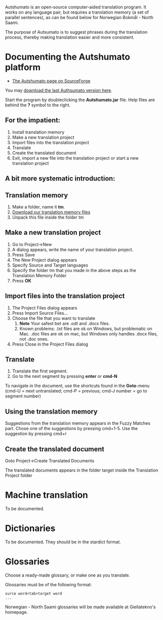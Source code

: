 Autshumato is an open-source computer-aided translation program.
It works on any language pair, but requires a translation memory 
(a set of parallel sentences), as can be found below for Norwegian 
Bokmål - North Saami.

The purpose of Autsumato is to suggest phrases during the translation process, 
thereby making translation easier and more consistent.

# Documenting the Autshumato platform

* [The Autshumato page on SourceForge](http://autshumato.sourceforge.net/)

You may [download the last Authsumato version here](http://sourceforge.net/projects/autshumatoite/files/latest/download). 

Start the program by doubleclicking
the **Autshumato.jar** file. Help files are behind the **?** symbol to the right.

##  For the impatient: 

1. Install translation memory
1. Make a new translation project
1. Import files into the translation project
1. Translate
1. Create the translated document
1. Exit, import a new file into the translation project or start a new translation project

##  A bit more systematic introduction:

##  Translation memory

1. Make a folder, name it **tm**.
1. [Download our translation memory files](http://divvun.no/static_files/nob2sme-tmx.zip)
1. Unpack this file inside the folder tm

##  Make a new translation project

1. Go to Project->New
1. A dialog appears, write the name of your translation project.
1. Press Save
1. The New Project dialog appears
1. Specify Source and Target languages
1. Specify the folder tm that you made in the above steps as the Translation Memory Folder
1. Press **OK**

##  Import files into the translation project

1. The Project Files dialog appears
1. Press Import Source Files...
1. Choose the file that you want to translate
    1. **Note** Your safest bet are .odt and .docx files. 
    1. Known problems: .txt files are ok on Windows, but problematic on Mac.
   .doc files are ok on mac, but Windows only handles .docx files, not .doc ones.
1. Press Close in the Project Files dialog

##  Translate

1. Translate the first segment.
1. Go to the next segment by pressing **enter** or **cmd-N**

To navigate in the document, use the shortcuts found in the
**Goto**-menu (cmd-U = next untranslated; cmd-P = previous; cmd-J number = go to segment number)

##  Using the translation memory

Suggestions from the translation memory appears in the Fuzzy Matches part.
Chose one of the suggestions by pressing cmd+1-5. Use the suggestion by pressing cmd+r

##  Create the translated document

Goto Project->Create Translated Documents

The translated documents appears in the folder target inside the Translation Project folder

# Machine translation

To be documented.

# Dictionaries

To be documented. They should be in the stardict format.

# Glossaries

Choose a ready-made glossary, or make one as you translate.

Glossaries must be of the following format:

```
surce word<tab>target word
...
```

Norwegian - North Saami glossaries will be made available at Giellatekno's homepage.
